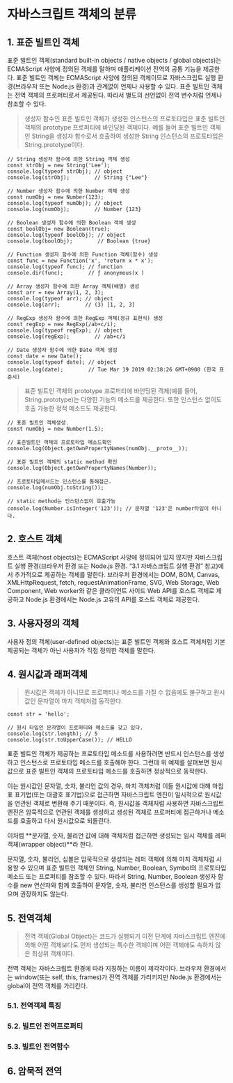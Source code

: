 
# 자바스크립트 객체의 분류
## 1. 표준 빌트인 객체
표준 빌트인 객체(standard built-in objects / native objects / global objects)는 ECMAScript 사양에 정의된 객체를 말하며 애플리케이션 전역의 공통 기능을 제공한다. 표준 빌트인 객체는 ECMAScript 사양에 정의된 객체이므로 자바스크립트 실행 환경(브라우저 또는 Node.js 환경)과 관계없이 언제나 사용할 수 있다. 표준 빌트인 객체는 전역 객체의 프로퍼티로서 제공된다. 따라서 별도의 선언없이 전역 변수처럼 언제나 참조할 수 있다.
> 생성자 함수인 표준 빌트인 객체가 생성한 인스턴스의 프로토타입은 표준 빌트인 객체의 prototype 프로퍼티에 바인딩된 객체이다. 예를 들어 표준 빌트인 객체인 String을 생성자 함수로서 호출하여 생성한 String 인스턴스의 프로토타입은 String.prototype이다.

    // String 생성자 함수에 의한 String 객체 생성
    const strObj = new String('Lee');
    console.log(typeof strObj); // object
    console.log(strObj);        // String {"Lee"}

    // Number 생성자 함수에 의한 Number 객체 생성
    const numObj = new Number(123);
    console.log(typeof numObj); // object
    console.log(numObj);        // Number {123}

    // Boolean 생성자 함수에 의한 Boolean 객체 생성
    const boolObj= new Boolean(true);
    console.log(typeof boolObj); // object
    console.log(boolObj);        // Boolean {true}

    // Function 생성자 함수에 의한 Function 객체(함수) 생성
    const func = new Function('x', 'return x * x');
    console.log(typeof func); // function
    console.dir(func);        // ƒ anonymous(x )

    // Array 생성자 함수에 의한 Array 객체(배열) 생성
    const arr = new Array(1, 2, 3);
    console.log(typeof arr); // object
    console.log(arr);        // (3) [1, 2, 3]

    // RegExp 생성자 함수에 의한 RegExp 객체(정규 표현식) 생성
    const regExp = new RegExp(/ab+c/i);
    console.log(typeof regExp); // object
    console.log(regExp);        // /ab+c/i

    // Date 생성자 함수에 의한 Date 객체 생성
    const date = new Date();
    console.log(typeof date); // object
    console.log(date);        // Tue Mar 19 2019 02:38:26 GMT+0900 (한국 표준시)
> 표준 빌트인 객체의 prototype 프로퍼티에 바인딩된 객체(예를 들어, String.prototype)는 다양한 기능의 메소드를 제공한다. 또한 인스턴스 없이도 호출 가능한 정적 메소드도 제공한다.

    // 표준 빌트인 객체생성.
    const numObj = new Number(1.5);

    // 표준빌트인 객체의 프로토타입 메소드확인
    console.log(Object.getOwnPropertyNames(numObj.__proto__));

    // 표준 빌트인 객체의 static method 확인
    console.log(Object.getOwnPropertyNames(Number));

    // 프로토타입메서드는 인스턴스를 통해접근.
    console.log(numObj.toString()); 

    // static method는 인스턴스없이 호출가능
    console.log(Number.isInteger('123')); // 문자열 '123'은 number타입이 아니다.
## 2. 호스트 객체
호스트 객체(host objects)는 ECMAScript 사양에 정의되어 있지 않지만 자바스크립트 실행 환경(브라우저 환경 또는 Node.js 환경. “3.1 자바스크립트 실행 환경” 참고)에서 추가적으로 제공하는 객체를 말한다.
브라우저 환경에서는 DOM, BOM, Canvas, XMLHttpRequest, fetch, requestAnimationFrame, SVG, Web Storage, Web Component, Web worker와 같은 클라이언트 사이드 Web API를 호스트 객체로 제공하고 Node.js 환경에서는 Node.js 고유의 API를 호스트 객체로 제공한다.
## 3. 사용자정의 객체
사용자 정의 객체(user-defined objects)는 표준 빌트인 객체와 호스트 객체처럼 기본 제공되는 객체가 아닌 사용자가 직접 정의한 객체를 말한다.
## 4. 원시값과 래퍼객체
> 원시값은 객체가 아니므로 프로퍼티나 메소드를 가질 수 없음에도 불구하고 원시값인 문자열이 마치 객체처럼 동작한다.

    const str = 'hello';

    // 원시 타입인 문자열이 프로퍼티와 메소드를 갖고 있다.
    console.log(str.length); // 5
    console.log(str.toUpperCase()); // HELLO
표준 빌트인 객체가 제공하는 프로토타입 메소드를 사용하려면 반드시 인스턴스를 생성하고 인스턴스로 프로토타입 메소드를 호출해야 한다. 그런데 위 예제를 살펴보면 원시값으로 표준 빌트인 객체의 프로토타입 메소드를 호출하면 정상적으로 동작한다.

이는 원시값인 문자열, 숫자, 불리언 값의 경우, 마치 객체처럼 이들 원시값에 대해 마침표 표기법(또는 대괄호 표기법)으로 접근하면 자바스크립트 엔진이 일시적으로 원시값을 연관된 객체로 변환해 주기 때문이다. 즉, 원시값을 객체처럼 사용하면 자바스크립트 엔진은 암묵적으로 연관된 객체를 생성하고 생성된 객체로 프로퍼티에 접근하거나 메소드를 호출하고 다시 원시값으로 되돌린다.

이처럼 **문자열, 숫자, 불리언 값에 대해 객체처럼 접근하면 생성되는 임시 객체를 레퍼 객체(wrapper object)**라 한다.

문자열, 숫자, 불리언, 심볼은 암묵적으로 생성되는 레퍼 객체에 의해 마치 객체처럼 사용할 수 있으며 표준 빌트인 객체인 String, Number, Boolean, Symbol의 프로토타입 메소드 또는 프로퍼티를 참조할 수 있다. 따라서 String, Number, Boolean 생성자 함수를 new 연산자와 함께 호출하여 문자열, 숫자, 불리언 인스턴스를 생성할 필요가 없으며 권장하지도 않는다. 
## 5. 전역객체
> 전역 객체(Global Object)는 코드가 실행되기 이전 단계에 자바스크립트 엔진에 의해 어떤 객체보다도 먼저 생성되는 특수한 객체이며 어떤 객체에도 속하지 않은 최상위 객체이다.

전역 객체는 자바스크립트 환경에 따라 지칭하는 이름이 제각각이다. 브라우저 환경에서는 window(또는 self, this, frames)가 전역 객체를 가리키지만 Node.js 환경에서는 global이 전역 객체를 가리킨다.

### 5.1. 전역객체 특징
### 5.2. 빌트인 전역프로퍼티
### 5.3. 빌트인 전역함수
## 6. 암묵적 전역